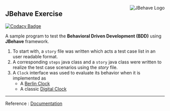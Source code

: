 

<img src="https://jbehave.org/images/jbehave-logo.png"
     alt="JBehave Logo"
     style="float: right; margin-left: 10px;" 
     align="right"/>

## JBehave Exercise

[![Codacy Badge](https://api.codacy.com/project/badge/Grade/382e4cb8a65f48a69d5dbef67c2173b9)](https://app.codacy.com/app/Vignesh-Durairaj/JBehave-BerlinClock?utm_source=github.com&utm_medium=referral&utm_content=Vignesh-Durairaj/JBehave-BerlinClock&utm_campaign=Badge_Grade_Dashboard)

A sample program to test the **Behavioral Driven Development (BDD)** using **JBehave** framework. 

1. To start with, a `story` file was written which acts a test case list in an user readable format.
2. A corresponding `steps` java class and a `story` java class were written to realize the test case scenarios using the _story_ file.
3. A `Clock` interface was used to evaluate its behavior when it is implemented as 
   * A [Berlin Clock](https://en.wikipedia.org/wiki/Mengenlehreuhr)
   * A classic [Digital Clock](https://en.wikipedia.org/wiki/Digital_clock)

***
Reference : [Documentation](https://jbehave.org/)